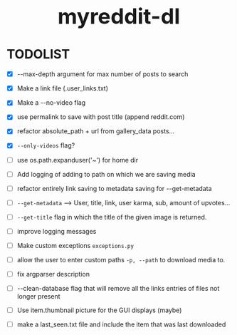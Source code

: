 <h1 align="center" style="font-size: 3rem;">
myreddit-dl
</h1>


# TODOLIST
- [x] --max-depth argument for max number of posts to search
- [x] Make a link file (.user_links.txt)
- [x] Make a --no-video flag
- [x] use permalink to save with post title (append reddit.com)
- [x] refactor absolute_path + url from gallery_data posts...
- [x] `--only-videos` flag?
- [ ] use os.path.expanduser('~') for home dir
- [ ] Add logging of adding to path on which we are saving media
- [ ] refactor entirely link saving to metadata saving for --get-metadata
- [ ] `--get-metadata` --> User, title, link, user karma, sub, amount of upvotes...
- [ ] `--get-title` flag in which the title of the given image is returned.
- [ ] improve logging messages
- [ ] Make custom exceptions `exceptions.py`
- [ ] allow the user to enter custom paths `-p, --path` to download media to.
- [ ] fix argparser description
- [ ] --clean-database flag that will remove all the links entries of files not longer present
- [ ] Use item.thumbnail picture for the GUI displays (maybe)
- [ ] make a last_seen.txt file and include the item that was last downloaded


